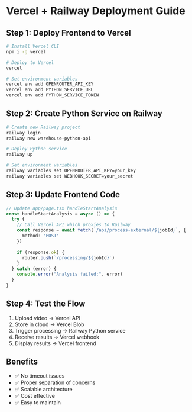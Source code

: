 # Vercel + Railway Deployment Guide

## Step 1: Deploy Frontend to Vercel

```bash
# Install Vercel CLI
npm i -g vercel

# Deploy to Vercel
vercel

# Set environment variables
vercel env add OPENROUTER_API_KEY
vercel env add PYTHON_SERVICE_URL
vercel env add PYTHON_SERVICE_TOKEN
```

## Step 2: Create Python Service on Railway

```bash
# Create new Railway project
railway login
railway new warehouse-python-api

# Deploy Python service
railway up

# Set environment variables
railway variables set OPENROUTER_API_KEY=your_key
railway variables set WEBHOOK_SECRET=your_secret
```

## Step 3: Update Frontend Code

```typescript
// Update app/page.tsx handleStartAnalysis
const handleStartAnalysis = async () => {
  try {
    // Call Vercel API which proxies to Railway
    const response = await fetch(`/api/process-external/${jobId}`, {
      method: 'POST'
    })
    
    if (response.ok) {
      router.push(`/processing/${jobId}`)
    }
  } catch (error) {
    console.error("Analysis failed:", error)
  }
}
```

## Step 4: Test the Flow

1. Upload video → Vercel API
2. Store in cloud → Vercel Blob
3. Trigger processing → Railway Python service
4. Receive results → Vercel webhook
5. Display results → Vercel frontend

## Benefits

- ✅ No timeout issues
- ✅ Proper separation of concerns  
- ✅ Scalable architecture
- ✅ Cost effective
- ✅ Easy to maintain
